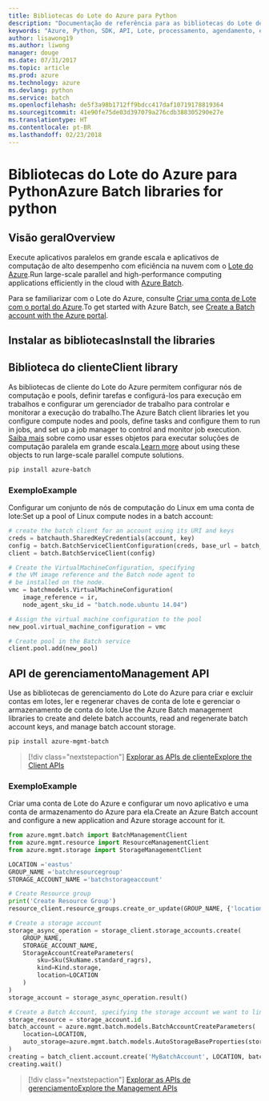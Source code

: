```yaml
---
title: Bibliotecas do Lote do Azure para Python
description: "Documentação de referência para as bibliotecas do Lote de Python"
keywords: "Azure, Python, SDK, API, Lote, processamento, agendamento, execução longa"
author: lisawong19
ms.author: liwong
manager: douge
ms.date: 07/31/2017
ms.topic: article
ms.prod: azure
ms.technology: azure
ms.devlang: python
ms.service: batch
ms.openlocfilehash: de5f3a98b1712ff9bdcc417daf10719178819364
ms.sourcegitcommit: 41e90fe75de03d397079a276cdb388305290e27e
ms.translationtype: HT
ms.contentlocale: pt-BR
ms.lasthandoff: 02/23/2018
---
```

# <a name="azure-batch-libraries-for-python"></a><span data-ttu-id="8d299-104">Bibliotecas do Lote do Azure para Python</span><span class="sxs-lookup"><span data-stu-id="8d299-104">Azure Batch libraries for python</span></span>

## <a name="overview"></a><span data-ttu-id="8d299-105">Visão geral</span><span class="sxs-lookup"><span data-stu-id="8d299-105">Overview</span></span>

<span data-ttu-id="8d299-106">Execute aplicativos paralelos em grande escala e aplicativos de computação de alto desempenho com eficiência na nuvem com o [Lote do Azure](/azure/batch/batch-technical-overview).</span><span class="sxs-lookup"><span data-stu-id="8d299-106">Run large-scale parallel and high-performance computing applications efficiently in the cloud with [Azure Batch](/azure/batch/batch-technical-overview).</span></span>   

<span data-ttu-id="8d299-107">Para se familiarizar com o Lote do Azure, consulte [Criar uma conta de Lote com o portal do Azure](/azure/batch/batch-account-create-portal).</span><span class="sxs-lookup"><span data-stu-id="8d299-107">To get started with Azure Batch, see [Create a Batch account with the Azure portal](/azure/batch/batch-account-create-portal).</span></span>

## <a name="install-the-libraries"></a><span data-ttu-id="8d299-108">Instalar as bibliotecas</span><span class="sxs-lookup"><span data-stu-id="8d299-108">Install the libraries</span></span>

## <a name="client-library"></a><span data-ttu-id="8d299-109">Biblioteca do cliente</span><span class="sxs-lookup"><span data-stu-id="8d299-109">Client library</span></span>
<span data-ttu-id="8d299-110">As bibliotecas de cliente do Lote do Azure permitem configurar nós de computação e pools, definir tarefas e configurá-los para execução em trabalhos e configurar um gerenciador de trabalho para controlar e monitorar a execução do trabalho.</span><span class="sxs-lookup"><span data-stu-id="8d299-110">The Azure Batch client libraries let you configure compute nodes and pools, define tasks and configure them to run in jobs, and set up a job manager to control and monitor job execution.</span></span> <span data-ttu-id="8d299-111">[Saiba mais](/azure/batch/batch-api-basics) sobre como usar esses objetos para executar soluções de computação paralela em grande escala.</span><span class="sxs-lookup"><span data-stu-id="8d299-111">[Learn more](/azure/batch/batch-api-basics) about using these objects to run large-scale parallel compute solutions.</span></span>

```bash
pip install azure-batch
```
### <a name="example"></a><span data-ttu-id="8d299-112">Exemplo</span><span class="sxs-lookup"><span data-stu-id="8d299-112">Example</span></span>

<span data-ttu-id="8d299-113">Configurar um conjunto de nós de computação do Linux em uma conta de lote:</span><span class="sxs-lookup"><span data-stu-id="8d299-113">Set up a pool of Linux compute nodes in a batch account:</span></span>

```python
# create the batch client for an account using its URI and keys
creds = batchauth.SharedKeyCredentials(account, key)
config = batch.BatchServiceClientConfiguration(creds, base_url = batch_url)
client = batch.BatchServiceClient(config)

# Create the VirtualMachineConfiguration, specifying
# the VM image reference and the Batch node agent to
# be installed on the node.
vmc = batchmodels.VirtualMachineConfiguration(
    image_reference = ir,
    node_agent_sku_id = "batch.node.ubuntu 14.04")

# Assign the virtual machine configuration to the pool
new_pool.virtual_machine_configuration = vmc

# Create pool in the Batch service
client.pool.add(new_pool)
```

## <a name="management-api"></a><span data-ttu-id="8d299-114">API de gerenciamento</span><span class="sxs-lookup"><span data-stu-id="8d299-114">Management API</span></span>
<span data-ttu-id="8d299-115">Use as bibliotecas de gerenciamento do Lote do Azure para criar e excluir contas em lotes, ler e regenerar chaves de conta de lote e gerenciar o armazenamento de conta do lote.</span><span class="sxs-lookup"><span data-stu-id="8d299-115">Use the Azure Batch management libraries to create and delete batch accounts, read and regenerate batch account keys, and manage batch account storage.</span></span>

```bash
pip install azure-mgmt-batch
```
> [!div class="nextstepaction"]
> [<span data-ttu-id="8d299-116">Explorar as APIs de cliente</span><span class="sxs-lookup"><span data-stu-id="8d299-116">Explore the Client APIs</span></span>](/python/api/overview/azure/batch/client)

### <a name="example"></a><span data-ttu-id="8d299-117">Exemplo</span><span class="sxs-lookup"><span data-stu-id="8d299-117">Example</span></span>
<span data-ttu-id="8d299-118">Criar uma conta de Lote do Azure e configurar um novo aplicativo e uma conta de armazenamento do Azure para ela.</span><span class="sxs-lookup"><span data-stu-id="8d299-118">Create an Azure Batch account and configure a new application and Azure storage account for it.</span></span>

```python
from azure.mgmt.batch import BatchManagementClient
from azure.mgmt.resource import ResourceManagementClient
from azure.mgmt.storage import StorageManagementClient

LOCATION ='eastus'
GROUP_NAME ='batchresourcegroup'
STORAGE_ACCOUNT_NAME ='batchstorageaccount'

# Create Resource group
print('Create Resource Group')
resource_client.resource_groups.create_or_update(GROUP_NAME, {'location': LOCATION})

# Create a storage account
storage_async_operation = storage_client.storage_accounts.create(
    GROUP_NAME,
    STORAGE_ACCOUNT_NAME,
    StorageAccountCreateParameters(
        sku=Sku(SkuName.standard_ragrs),
        kind=Kind.storage,
        location=LOCATION
    )
)
storage_account = storage_async_operation.result()

# Create a Batch Account, specifying the storage account we want to link
storage_resource = storage_account.id
batch_account = azure.mgmt.batch.models.BatchAccountCreateParameters(
    location=LOCATION,
    auto_storage=azure.mgmt.batch.models.AutoStorageBaseProperties(storage_resource)
)
creating = batch_client.account.create('MyBatchAccount', LOCATION, batch_account)
creating.wait()
```

> [!div class="nextstepaction"]
> [<span data-ttu-id="8d299-119">Explorar as APIs de gerenciamento</span><span class="sxs-lookup"><span data-stu-id="8d299-119">Explore the Management APIs</span></span>](/python/api/overview/azure/batch/management)